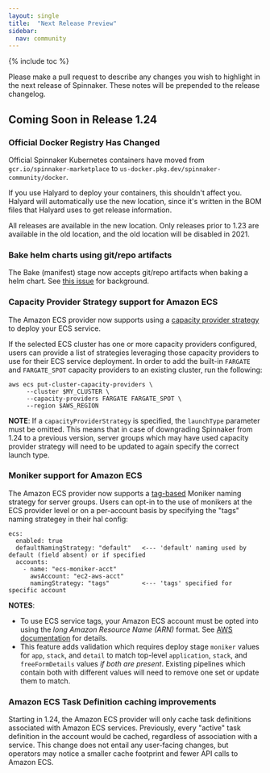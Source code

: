```yaml
---
layout: single
title:  "Next Release Preview"
sidebar:
  nav: community
---
```


{% include toc %}

Please make a pull request to describe any changes you wish to highlight
in the next release of Spinnaker. These notes will be prepended to the release
changelog.

## Coming Soon in Release 1.24

### Official Docker Registry Has Changed

Official Spinnaker Kubernetes containers have moved from
`gcr.io/spinnaker-marketplace` to
`us-docker.pkg.dev/spinnaker-community/docker`.

If you use Halyard to deploy your containers, this shouldn't affect you. Halyard
will automatically use the new location, since it's written in the BOM files
that Halyard uses to get release information.

All releases are available in the new location. Only releases prior to 1.23 are
available in the old location, and the old location will be disabled in 2021.

### Bake helm charts using git/repo artifacts

The Bake (manifest) stage now accepts git/repo artifacts when baking a helm
chart.  See [this issue](https://github.com/spinnaker/spinnaker/issues/5249) for
background.

### Capacity Provider Strategy support for Amazon ECS

The Amazon ECS provider now supports using a [capacity provider strategy](https://docs.aws.amazon.com/AmazonECS/latest/developerguide/cluster-capacity-providers.html) to deploy your ECS service. 

If the selected ECS cluster has one or more capacity providers configured, users can provide a list of strategies leveraging those capacity providers to use for their ECS service deployment. In order to add the built-in `FARGATE` and `FARGATE_SPOT` capacity providers to an existing cluster, run the following:
```
aws ecs put-cluster-capacity-providers \
     --cluster $MY_CLUSTER \
     --capacity-providers FARGATE FARGATE_SPOT \
     --region $AWS_REGION
```

**NOTE**: If a `capacityProviderStrategy` is specified, the `launchType` parameter must be omitted. This means that in case of downgrading Spinnaker from 1.24 to a previous version, server groups which may have used capacity provider strategy will need to be updated to again specify the correct launch type.

### Moniker support for Amazon ECS

The Amazon ECS provider now supports a [tag-based](https://docs.aws.amazon.com/AmazonECS/latest/developerguide/ecs-using-tags.html) Moniker naming strategy for server groups. Users can opt-in to the use of monikers at the ECS provider level or on a per-account basis by specifying the "tags" naming strategey in their hal config:

```
ecs:
  enabled: true
  defaultNamingStrategy: "default"   <--- 'default' naming used by default (field absent) or if specified
  accounts:
    - name: "ecs-moniker-acct"
      awsAccount: "ec2-aws-acct"
      namingStrategy: "tags"         <--- 'tags' specified for specific account

``` 

**NOTES**: 
  * To use ECS service tags, your Amazon ECS account must be opted into using the _long Amazon Resource Name (ARN)_ format. See [AWS documentation](https://docs.aws.amazon.com/AmazonECS/latest/developerguide/ecs-account-settings.html#ecs-resource-ids) for details.
  * This feature adds validation which requires deploy stage `moniker` values for `app`, `stack`, and `detail` to match top-level `application`, `stack`, and `freeFormDetails` values _if both are present_. Existing pipelines which contain both with different values will need to remove one set or update them to match. 

### Amazon ECS Task Definition caching improvements

Starting in 1.24, the Amazon ECS provider will only cache task definitions associated with Amazon ECS services. Previously, every "active" task definition in the account would be cached, regardless of association with a service. This change does not entail any user-facing changes, but operators may notice a smaller cache footprint and fewer API calls to Amazon ECS. 